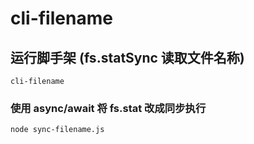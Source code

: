 #  cli-filename

## 运行脚手架 (fs.statSync 读取文件名称)
```
cli-filename
```
### 使用 async/await 将 fs.stat 改成同步执行
```
node sync-filename.js
```